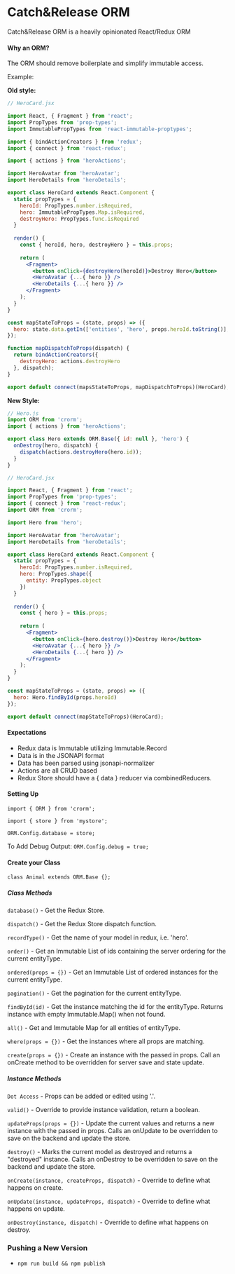 # Catch&Release ORM
Catch&Release ORM is a heavily opinionated React/Redux ORM

#### Why an ORM?
The ORM should remove boilerplate and simplify immutable access.

Example:

**Old style:**
```jsx
// HeroCard.jsx

import React, { Fragment } from 'react';
import PropTypes from 'prop-types';
import ImmutablePropTypes from 'react-immutable-proptypes';

import { bindActionCreators } from 'redux';
import { connect } from 'react-redux';

import { actions } from 'heroActions';

import HeroAvatar from 'heroAvatar';
import HeroDetails from 'heroDetails';

export class HeroCard extends React.Component {
  static propTypes = {
    heroId: PropTypes.number.isRequired,
    hero: ImmutablePropTypes.Map.isRequired,
    destroyHero: PropTypes.func.isRequired
  }
  
  render() {
    const { heroId, hero, destroyHero } = this.props;
    
    return (
      <Fragment>
        <button onClick={destroyHero(heroId)}>Destroy Hero</button>
        <HeroAvatar {...{ hero }} />
        <HeroDetails {...{ hero }} />
      </Fragment>
    ); 
  }
} 

const mapStateToProps = (state, props) => ({
  hero: state.data.getIn(['entities', 'hero', props.heroId.toString()], Immutable.Map())
});

function mapDispatchToProps(dispatch) {
  return bindActionCreators({
    destroyHero: actions.destroyHero
  }, dispatch);
}

export default connect(mapsStateToProps, mapDispatchToProps)(HeroCard);
```

**New Style:**
```jsx
// Hero.js
import ORM from 'crorm';
import { actions } from 'heroActions';

export class Hero extends ORM.Base({ id: null }, 'hero') {
  onDestroy(hero, dispatch) {
    dispatch(actions.destroyHero(hero.id));
  }
}
```

```jsx
// HeroCard.jsx

import React, { Fragment } from 'react';
import PropTypes from 'prop-types';
import { connect } from 'react-redux';
import ORM from 'crorm';

import Hero from 'hero';

import HeroAvatar from 'heroAvatar';
import HeroDetails from 'heroDetails';

export class HeroCard extends React.Component {
  static propTypes = {
    heroId: PropTypes.number.isRequired,
    hero: PropTypes.shape({
      entity: PropTypes.object
    })
  }
  
  render() {
    const { hero } = this.props;    
    
    return (
      <Fragment>
        <button onClick={hero.destroy()}>Destroy Hero</button>
        <HeroAvatar {...{ hero }} />
        <HeroDetails {...{ hero }} />
      </Fragment>
    ); 
  }
}

const mapStateToProps = (state, props) => ({
  hero: Hero.findById(props.heroId)
});

export default connect(mapStateToProps)(HeroCard);

```

#### Expectations
* Redux data is Immutable utilizing Immutable.Record
* Data is in the JSONAPI format
* Data has been parsed using jsonapi-normalizer
* Actions are all CRUD based
* Redux Store should have a { data } reducer via combinedReducers. 

#### Setting Up
`import { ORM } from 'crorm';`

`import { store } from 'mystore';`

`ORM.Config.database = store;`

To Add Debug Output: `ORM.Config.debug = true;`

#### Create your Class
`class Animal extends ORM.Base {};`

##### Class Methods
`database()` - Get the Redux Store.

`dispatch()` - Get the Redux Store dispatch function.

`recordType()` - Get the name of your model in redux, i.e. 'hero'.

`order()` - Get an Immutable List of ids containing the server ordering for the current entityType.

`ordered(props = {})` - Get an Immutable List of ordered instances for the current entityType.

`pagination()` - Get the pagination for the current entityType. 

`findById(id)` - Get the instance matching the id for the entityType. Returns instance with empty Immutable.Map() when not found.

`all()` - Get and Immutable Map for all entities of entityType.

`where(props = {})` - Get the instances where all props are matching.

`create(props = {})` - Create an instance with the passed in props. Call an onCreate method to be overridden for server save and state update.

##### Instance Methods

`Dot Access` - Props can be added or edited using '.'.

`valid()` - Override to provide instance validation, return a boolean.

`updateProps(props = {})` - Update the current values and returns a new instance with the passed in props. Calls an onUpdate to be overridden to save on the backend and update the store.

`destroy()` - Marks the current model as destroyed and returns a "destroyed" instance. Calls an onDestroy to be overridden to save on the backend and update the store.

`onCreate(instance, createProps, dispatch)` - Override to define what happens on create.

`onUpdate(instance, updateProps, dispatch)` - Override to define what happens on update.

`onDestroy(instance, dispatch)` - Override to define what happens on destroy.

### Pushing a New Version

  * `npm run build && npm publish`
